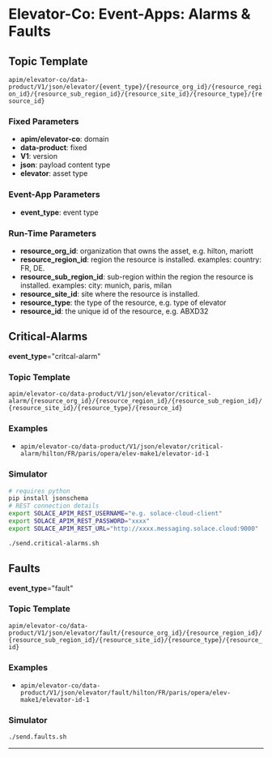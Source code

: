 # Elevator-Co: Event-Apps: Alarms & Faults

## Topic Template

`apim/elevator-co/data-product/V1/json/elevator/{event_type}/{resource_org_id}/{resource_region_id}/{resource_sub_region_id}/{resource_site_id}/{resource_type}/{resource_id}`

### Fixed Parameters

  - **apim/elevator-co**: domain
  - **data-product**: fixed
  - **V1**: version
  - **json**: payload content type
  - **elevator**: asset type

### Event-App Parameters

  - **event_type**: event type

### Run-Time Parameters

  - **resource_org_id**: organization that owns the asset, e.g. hilton, mariott
  - **resource_region_id**: region the resource is installed. examples: country: FR, DE.
  - **resource_sub_region_id**: sub-region within the region the resource is installed. examples: city: munich, paris, milan
  - **resource_site_id**: site where the resource is installed.
  - **resource_type**: the type of the resource, e.g. type of elevator
  - **resource_id**: the unique id of the resource, e.g. ABXD32

## Critical-Alarms

**event_type**="critcal-alarm"

### Topic Template

`apim/elevator-co/data-product/V1/json/elevator/critical-alarm/{resource_org_id}/{resource_region_id}/{resource_sub_region_id}/{resource_site_id}/{resource_type}/{resource_id}`

### Examples

- `apim/elevator-co/data-product/V1/json/elevator/critical-alarm/hilton/FR/paris/opera/elev-make1/elevator-id-1`

### Simulator

````bash
# requires python
pip install jsonschema
# REST connection details
export SOLACE_APIM_REST_USERNAME="e.g. solace-cloud-client"
export SOLACE_APIM_REST_PASSWORD="xxxx"
export SOLACE_APIM_REST_URL="http://xxxx.messaging.solace.cloud:9000"
````

````bash
./send.critical-alarms.sh
````

## Faults

**event_type**="fault"

### Topic Template

`apim/elevator-co/data-product/V1/json/elevator/fault/{resource_org_id}/{resource_region_id}/{resource_sub_region_id}/{resource_site_id}/{resource_type}/{resource_id}`

### Examples

- `apim/elevator-co/data-product/V1/json/elevator/fault/hilton/FR/paris/opera/elev-make1/elevator-id-1`

### Simulator

````bash
./send.faults.sh
````

---
